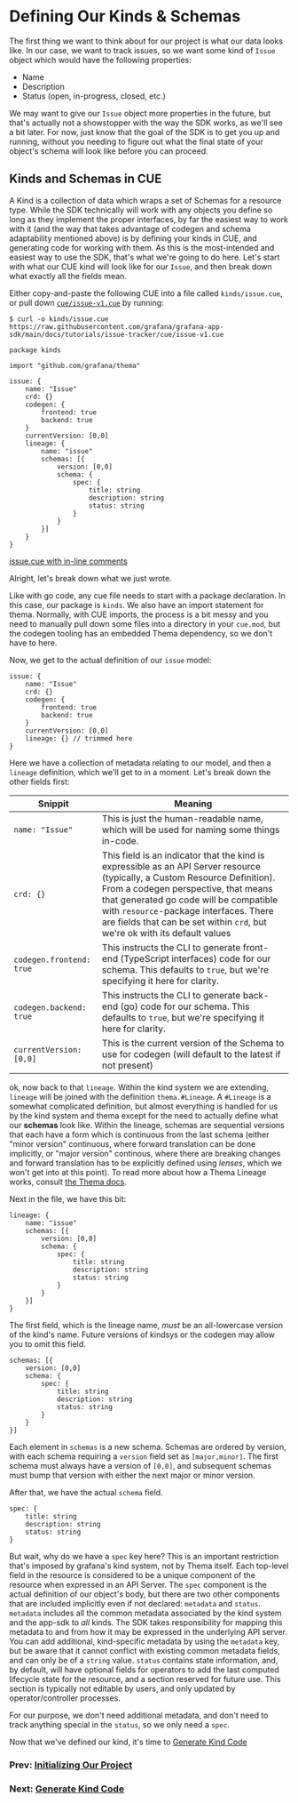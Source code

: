 # Defining Our Kinds & Schemas

The first thing we want to think about for our project is what our data looks like. In our case, we want to track issues, so we want some kind of `Issue` object which would have the following properties:
* Name
* Description
* Status (open, in-progress, closed, etc.)

We may want to give our `Issue` object more properties in the future, but that's actually not a showstopper with the way the SDK works, as we'll see a bit later. For now, just know that the goal of the SDK is to get you up and running, without you needing to figure out what the final state of your object's schema will look like before you can proceed.

## Kinds and Schemas in CUE

A Kind is a collection of data which wraps a set of Schemas for a resource type.
While the SDK technically will work with any objects you define so long as they implement the proper interfaces, by far the easiest way to work with it (and the way that takes advantage of codegen and schema adaptability mentioned above) is by defining your kinds in CUE, and generating code for working with them. As this is the most-intended and easiest way to use the SDK, that's what we're going to do here. Let's start with what our CUE kind will look like for our `Issue`, and then break down what exactly all the fields mean.

Either copy-and-paste the following CUE into a file called `kinds/issue.cue`, or pull down [`cue/issue-v1.cue`](cue/issue-v1.cue) by running:
```shell
$ curl -o kinds/issue.cue https://raw.githubusercontent.com/grafana/grafana-app-sdk/main/docs/tutorials/issue-tracker/cue/issue-v1.cue
```

```cue
package kinds

import "github.com/grafana/thema"

issue: {
	name: "Issue"
	crd: {}
	codegen: {
		frontend: true
		backend: true
	}
	currentVersion: [0,0]
	lineage: {
		name: "issue"
		schemas: [{
			version: [0,0]
			schema: {
				spec: {
					title: string
					description: string
					status: string
				}
			}
		}]
	}
}
```
[issue.cue with in-line comments](cue/issue-v1.cue)

Alright, let's break down what we just wrote.

Like with go code, any cue file needs to start with a package declaration. In this case, our package is `kinds`. We also have an import statement for thema. Normally, with CUE imports, the process is a bit messy and you need to manually pull down some files into a directory in your `cue.mod`, but the codegen tooling has an embedded Thema dependency, so we don't have to here.

Now, we get to the actual definition of our `issue` model:
```cue
issue: {
	name: "Issue"
	crd: {}
	codegen: {
		frontend: true
		backend: true
	}
	currentVersion: [0,0]
	lineage: {} // trimmed here
}
```
Here we have a collection of metadata relating to our model, and then a `lineage` definition, which we'll get to in a moment. Let's break down the other fields first:

| Snippit                               | Meaning                                                                                                                                                                                                                                                                                                                               |
|---------------------------------------|---------------------------------------------------------------------------------------------------------------------------------------------------------------------------------------------------------------------------------------------------------------------------------------------------------------------------------------|
| <nobr>`name: "Issue"`</nobr>          | This is just the human-readable name, which will be used for naming some things in-code.                                                                                                                                                                                                                                              |
| <nobr>`crd: {}`</nobr>                | This field is an indicator that the kind is expressible as an API Server resource (typically, a Custom Resource Definition). From a codegen perspective, that means that generated go code will be compatible with `resource`-package interfaces. There are fields that can be set within `crd`, but we're ok with its default values |
 | <nobr>`codegen.frontend: true`</nobr> | This instructs the CLI to generate front-end (TypeScript interfaces) code for our schema. This defaults to `true`, but we're specifying it here for clarity.                                                                                                                                                                          |
| <nobr>`codegen.backend: true`</nobr>  | This instructs the CLI to generate back-end (go) code for our schema. This defaults to `true`, but we're specifying it here for clarity.                                                                                                                                                                                              |
| <nobr>`currentVersion: [0,0]`</nobr>  | This is the current version of the Schema to use for codegen (will default to the latest if not present)                                                                                                                                                                                                                              |

ok, now back to that `lineage`. Within the kind system we are extending, `lineage` will be joined with the definition `thema.#Lineage`. A `#Lineage` is a somewhat complicated definition, but almost everything is handled for us by the kind system and thema except for the need to actually define what our **schemas** look like. Within the lineage, schemas are sequential versions that each have a form which is continuous from the last schema (either "minor version" continuous, where forward translation can be done implicitly, or "major version" continous, where there are breaking changes and forward translation has to be explicitly defined using *lenses*, which we won't get into at this point). To read more about how a Thema Lineage works, consult [the Thema docs](https://github.com/grafana/thema/blob/main/docs/overview.md).

Next in the file, we have this bit:
```cue
lineage: {
    name: "issue"
    schemas: [{
        version: [0,0]
        schema: {
            spec: {
                title: string
                description: string
                status: string
            }
        }
    }]
}
```
The first field, which is the lineage name, _must_ be an all-lowercase version of the kind's name. 
Future versions of kindsys or the codegen may allow you to omit this field.
```cue
schemas: [{
    version: [0,0]
    schema: {
        spec: {
            title: string
            description: string
            status: string
        }
    }
}]
```
Each element in `schemas` is a new schema. Schemas are ordered by version, with each schema requiring a `version` field set as
```[major,minor]```. The first schema must always have a version of `[0,0]`, and subsequent schemas must bump that version 
with either the next major or minor version.

After that, we have the actual `schema` field.
```cue
spec: {
	title: string
	description: string
	status: string
}
```
But wait, why do we have a `spec` key here? This is an important restriction that's imposed by grafana's kind system, not by Thema itself. 
Each top-level field in the resource is considered to be a unique component of the resource when expressed in an API Server. 
The `spec` component is the actual definition of our object's body, but there are two other components that are included implicitly even if not declared: 
`metadata` and `status`. `metadata` includes all the common metadata associated by the kind system and the app-sdk to _all_ kinds. 
The SDK takes responsibility for mapping this metadata to and from how it may be expressed in the underlying API server. 
You can add additional, kind-specific metadata by using the `metadata` key, but be aware that it cannot conflict with existing common metadata fields, 
and can only be of a `string` value. `status` contains state information, and, by default, will have optional fields for 
operators to add the last computed lifecycle state for the resource, and a section reserved for future use. 
This section is typically not editable by users, and only updated by operator/controller processes.

For our purpose, we don't need additional metadata, and don't need to track anything special in the `status`, so we only need a `spec`.

Now that we've defined our kind, it's time to [Generate Kind Code](03-generate-kind-code.md)

### Prev: [Initializing Our Project](01-project-init.md)
### Next: [Generate Kind Code](03-generate-kind-code.md)
